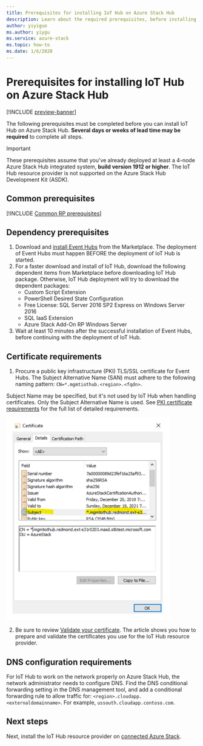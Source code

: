 ```yaml
---
title: Prerequisites for installing IoT Hub on Azure Stack Hub
description: Learn about the required prerequisites, before installing IoT Hub resource provider on Azure Stack.
author: yiyiguo
ms.author: yiygu
ms.service: azure-stack
ms.topic: how-to
ms.date: 1/6/2020 
---
```

# Prerequisites for installing IoT Hub on Azure Stack Hub

[!INCLUDE [preview-banner](../includes/iot-hub-preview.md)]

The following prerequisites must be completed before you can install IoT Hub on Azure Stack Hub. **Several days or weeks of lead time may be required** to complete all steps.

> [!IMPORTANT]
> These prerequisites assume that you've already deployed at least a 4-node Azure Stack Hub integrated system, **build version 1912 or higher**. The IoT Hub resource provider is not supported on the Azure Stack Hub Development Kit (ASDK).

## Common prerequisites

[!INCLUDE [Common RP prerequisites](../includes/resource-provider-prerequisites.md)]

## Dependency prerequisites

1. Download and [install Event Hubs](event-hubs-rp-install.md) from the Marketplace. The deployment of Event Hubs must happen BEFORE the deployment of IoT Hub is started.
2. For a faster download and install of IoT Hub, download the following dependent items from Marketplace before downloading IoT Hub package. Otherwise, IoT Hub deployment will try to download the dependent packages:
    * Custom Script Extension
    * PowerShell Desired State Configuration
    * Free License: SQL Server 2016 SP2 Express on Windows Server 2016
    * SQL IaaS Extension
    * Azure Stack Add-On RP Windows Server
3. Wait at least 10 minutes after the successful installation of Event Hubs, before continuing with the deployment of IoT Hub.

## Certificate requirements

1. Procure a public key infrastructure (PKI) TLS/SSL certificate for Event Hubs. The Subject Alternative Name (SAN) must adhere to the following naming pattern: `CN=*.mgmtiothub.<region>.<fqdn>`.

Subject Name may be specified, but it's not used by IoT Hub when handling certificates. Only the Subject Alternative Name is used. See [PKI certificate requirements](azure-stack-pki-certs.md) for the full list of detailed requirements.

   [![iot hub certificate example](media\iot-hub-rp-prerequisites\certificate.png)](media/iot-hub-rp-prerequisites/certificate.png#lightbox)

2. Be sure to review [Validate your certificate](azure-stack-validate-pki-certs.md). The article shows you how to prepare and validate the certificates you use for the IoT Hub resource provider. 

## DNS configuration requirements
 
For IoT Hub to work on the network properly on Azure Stack Hub, the network administrator needs to configure DNS. Find the DNS conditional forwarding setting in the DNS management tool, and add a conditional forwarding rule to allow traffic for: `<region>.cloudapp.<externaldomainname>`. For example, `ussouth.cloudapp.contoso.com`.

## Next steps

Next, install the IoT Hub resource provider on [connected Azure Stack](iot-hub-rp-install.md).
